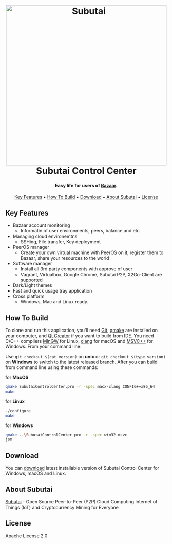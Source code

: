 
<h1 align="center">
  <br>
  <a href="http://www.subutai.io/"><img src="https://github.com/subutai-io/control-center/blob/master/resources/cc_icon_last.png" alt="Subutai" width="500"></a>
  <br>
  Subutai Control Center
  <br>
</h1>

<h4 align="center">Easy life for users of <a href="http://bazaar.subutai.io" target="_blank">Bazaar</a>.</h4>
<!-- need to work on this
<p align="center">
  <a href="https://gitter.im/amitmerchant1990/electron-markdownify"><img src="https://badges.gitter.im/amitmerchant1990/electron-markdownify.svg"></a>
  <a href="https://saythanks.io/to/amitmerchant1990">
      <img src="https://img.shields.io/badge/SayThanks.io-%E2%98%BC-1EAEDB.svg">
  </a>
  <a href="https://www.paypal.me/AmitMerchant">
    <img src="https://img.shields.io/badge/$-donate-ff69b4.svg?maxAge=2592000&amp;style=flat">
  </a>
</p> -->

<p align="center">
  <a href="#key-features">Key Features</a> •
  <a href="#how-to-use">How To Build</a> •
  <a href="#download">Download</a> •
  <a href="#about-subutai">About Subutai</a> •
  <a href="#license">License</a>
</p>

## Key Features

* Bazaar account monitoring
  - Informatin of user environments, peers, balance and etc
* Managing cloud environemtns
  - SSHing, File transfer, Key deployment
* PeerOS manager
  - Create your own virtual machine with PeerOS on it, register them to Bazaar, share your resources to the world
* Software manager
  - Install all 3rd party components with approve of user
  - Vagrant, Virtualbox, Google Chrome, Subutai P2P, X2Go-Client are supported
* Dark/Light themes
* Fast and quick usage tray application
* Cross platform
  - Windows, Mac and Linux ready.

## How To Build

To clone and run this application, you'll need [Git](https://git-scm.com), [qmake](https://www.qt.io/download) are installed on your computer, and [Qt Creator](https://www.qt.io/download) if you want to build from IDE. You need C/C++ compilers [MinGW](http://www.mingw.org/wiki/linuxcrossmingw) for Linux, [clang](https://clang.llvm.org/get_started.html) for macOS and [MSVC++](http://landinghub.visualstudio.com/visual-cpp-build-tools) for Windows. From your command line:

Use ```git checkout $(cat version)``` on **unix** or ```git checkout $(type version)``` on **Windows** to switch to the latest released branch. After you can build from command line using these commands:

for **MacOS**
```bash
qmake SubutaiControlCenter.pro -r -spec macx-clang CONFIG+=x86_64
make
```
for **Linux**
```bash
./configure
make
```

for **Windows**
```bash
qmake ..\SubutaiControlCenter.pro -r -spec win32-msvc
jom
```

## Download

You can [download](https://subutai.io/getting-started.html#Control-Center) latest installable version of Subutai Control Center for Windows, macOS and Linux.

## About Subutai

[Subutai](https://subutai.io) - Open Source Peer-to-Peer (P2P) Cloud Computing
Internet of Things (IoT) and Cryptocurrency Mining for Everyone


## License

Apache License 2.0

